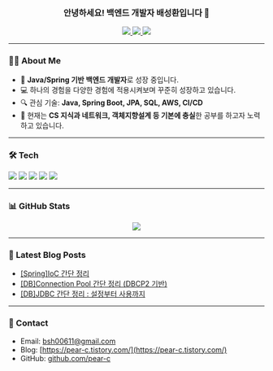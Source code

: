 <!-- 헤더 이미지 또는 인사말 -->
<h3 align="center">안녕하세요! 백엔드 개발자 배성환입니다 👋</h3>

<p align="center">
  <a href="mailto:bsh00611@gmail.com">
    <img src="https://img.shields.io/badge/-bsh00611@gmail.com-red?style=flat&logo=gmail&logoColor=white&label=" />
  </a>
  <a href="https://pear-c.tistory.com/">
    <img src="https://img.shields.io/badge/Blog-Tistory-orange?style=flat-square" />
  </a>
  <a href="https://www.acmicpc.net/user/zxcv9676">
    <img src="http://mazassumnida.wtf/api/mini/generate_badge?boj=zxcv9676" />
  </a>
</p>

---

### 🧑‍💻 About Me

- 🌱 **Java/Spring 기반 백엔드 개발자**로 성장 중입니다.  
- 💻 하나의 경험을 다양한 경험에 적용시켜보며 꾸준히 성장하고 있습니다.
- 🔍 관심 기술: **Java, Spring Boot, JPA, SQL, AWS, CI/CD**  
- 📘 현재는 **CS 지식과 네트워크, 객체지향설계 등 기본에 충실**한 공부를 하고자 노력하고 있습니다.

---

### 🛠 Tech

<p>
  <img src="https://img.shields.io/badge/Java-007396?style=flat&logo=openjdk&logoColor=white"/>
  <img src="https://img.shields.io/badge/Spring Boot-6DB33F?style=flat&logo=springboot&logoColor=white"/>
  <img src="https://img.shields.io/badge/JPA-59666C?style=flat&logo=hibernate&logoColor=white"/>
  <img src="https://img.shields.io/badge/PostgreSQL-4169E1?style=flat&logo=postgresql&logoColor=white"/>
  <img src="https://img.shields.io/badge/AWS-232F3E?style=flat&logo=amazonaws&logoColor=white"/>
</p>

---

### 📊 GitHub Stats

<p align="center">
  <img src="https://github-readme-stats.vercel.app/api?username=pear-c&show_icons=true&theme=default" />
</p>

---

### 📝 Latest Blog Posts

<!-- RSS 피드 연동하거나 수동으로 작성 -->
- [[Spring]IoC 간단 정리](https://pear-c.tistory.com/122)
- [[DB]Connection Pool 간단 정리 (DBCP2 기반)](https://pear-c.tistory.com/121)
- [[DB]JDBC 간단 정리 : 설정부터 사용까지](https://pear-c.tistory.com/120)

---

### 🤝 Contact

- Email: bsh00611@gmail.com  
- Blog: [https://pear-c.tistory.com/](https://pear-c.tistory.com/)  
- GitHub: [github.com/pear-c](https://github.com/pear-c)

